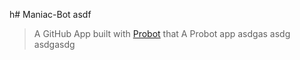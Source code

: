 h# Maniac-Bot
asdf
> A GitHub App built with [Probot](https://github.com/probot/probot) that A Probot app
asdgas
asdg
asdgasdg
